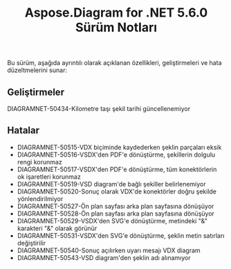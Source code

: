 ﻿---
title: Aspose.Diagram for .NET 5.6.0 Sürüm Notları
type: docs
weight: 40
url: /tr/net/aspose-diagram-for-net-5-6-0-release-notes/
---
Bu sürüm, aşağıda ayrıntılı olarak açıklanan özellikleri, geliştirmeleri ve hata düzeltmelerini sunar:
## **Geliştirmeler**
DIAGRAMNET-50434-Kilometre taşı şekil tarihi güncellenemiyor
## **Hatalar**
- DIAGRAMNET-50515-VDX biçiminde kaydederken şeklin parçaları eksik
- DIAGRAMNET-50516-VSDX'den PDF'e dönüştürme, şekillerin dolgulu rengi korunmaz
- DIAGRAMNET-50517-VSDX'den PDF'e dönüştürme, tüm konektörlerin ok işaretleri korunmaz
- DIAGRAMNET-50519-VSD diagram'de bağlı şekiller belirlenemiyor
- DIAGRAMNET-50520-Sonuç olarak VDX'de konektörler doğru şekilde yönlendirilmiyor
- DIAGRAMNET-50527-Ön plan sayfası arka plan sayfasına dönüşüyor
- DIAGRAMNET-50528-Ön plan sayfası arka plan sayfasına dönüşüyor
- DIAGRAMNET-50529-VSDX'den SVG'e dönüştürme, metindeki "&" karakteri "&" olarak görünür
- DIAGRAMNET-50531-VSDX'den SVG'e dönüştürme, şeklin metin satırları değiştirilir
- DIAGRAMNET-50540-Sonuç açılırken uyarı mesajı VDX diagram
- DIAGRAMNET-50543-VSD diagram'den şeklin adı alınamıyor

